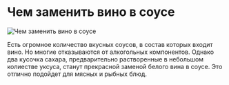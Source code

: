 # Чем заменить вино в соусе
![Чем заменить вино в соусе](/images/Kulinar/Sovet/sous_vino.jpg 'Чем заменить вино в соусе')

Есть огромное количество вкусных соусов, в состав которых входит вино. Но многие отказываются от алкогольных компонентов. Однако два кусочка сахара, предварительно растворенные в небольшом колиестве уксуса, станут прекрасной заменой белого вина в соусе. Это отлично подойдет для мясных и рыбных блюд.
